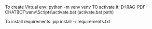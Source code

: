 To create Virtual env: python -m venv venv
TO activate it: D:\RAG-PDF-CHATBOT\venv\Scripts\activate.bat (activate.bat path)

To install requirements: pip install -r requirements.txt